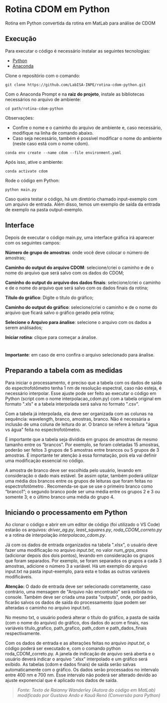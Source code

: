 # Rotina CDOM em Python

Rotina em Python convertida da rotina em MatLab para análise de CDOM

## Execução

Para executar o código é necessário instalar as seguintes tecnologias:

* [Python](https://www.python.org/downloads/)
* [Anaconda](https://www.anaconda.com/download)

Clone o repositório com o comando:

```console
git clone https://github.com/LabISA-INPE/rotina-cdom-python.git
```

Com o Anaconda Prompt e na **raiz do projeto**, instale as bibliotecas necessários no arquivo de ambiente:

```console
cd path/rotina-cdom-python
```

Observações:
* Confire o nome e o caminho do arquivo de ambiente e, caso necessário, modifique na linha de comando abaixo.
* Caso seja necessário, também é possível modificar o nome do ambiente (neste caso está com o nome cdom).

```console
conda env create --name cdom --file environment.yaml
```

Após isso, ative o ambiente:

```console
conda activate cdom
```

Rode o código em Python:

```console
python main.py
```

Caso queira testar o código, há um diretório chamado input-exemplo com um arquivo de entrada. Além disso, temos um exemplo de saída da entrada de exemplo na pasta output-exemplo.

## Interface

Depois de executar o código main.py, uma interface gráfica irá aparecer com os seguintes campos:

**Número de grupo de amostras**: onde você deve colocar o número de amostras;

**Caminho do output do arquivo CDOM**: selecione/criei o caminho e de o nome do arquivo que será salvo com os dados do CDOM;

**Caminho do output do arquivo dos dados finais**: selecione/criei o caminho e de o nome do arquivo que será salvo com os dados finais da rotina;

**Título do gráfico**: Digite o título do gráfico;

**Caminho do output do gráfico**: selecione/criei o caminho e de o nome do arquivo que ficará salvo o gráfico gerado pela rotina;

**Selecione o Arquivo para ánalise**: selecione o arquivo com os dados a serem análisados;

**Iniciar rotina**: clique para começar a ánalise.

#

**Importante**: em caso de erro confira o arquivo selecionado para ánalise.

## Preparando a tabela com as medidas

Para iniciar o processamento, é preciso que a tabela com os dados de saída do espectrofotômetro tenha 1 nm de resolução espectral, caso não esteja, é necessário interpolar. Esse ajuste pode ser feito ao executar o código em Python (script com o nome interpolacao_cdom.py) com a tabela original em formato ".xls" e a tabela interpolada será salva no formato ".csv".

Com a tabela já interpolada, ela deve ser organizada com as colunas na sequência: wavelength, branco, amostras, branco. Não é necessária a inclusão de uma coluna de leitura do ar. O branco se refere à leitura "água vs água" feita no espectrofotômetro.

É importante que a tabela seja dividida em grupos de amostras de mesmo tamanho entre os “brancos”. Por exemplo, se foram coletadas 15 amostras, poderão ser feitos 3 grupos de 5 amostras entre brancos ou 5 grupos de 3 amostras. É importante ter atenção à essa formatação, pois ela vai definir uma modificação essencial no código.

A amostra de branco deve ser escolhida pelo usuário, levando em consideração o dado mais estável. Se assim optar, também poderá utilizar uma média dos brancos entre os grupos de leituras que foram feitas no espectrofotômetro . Recomenda-se que se use o primeiro branco como “branco1”; o segundo branco pode ser uma média entre os grupos 2 e 3 ou somente 3; e o último branco uma média do grupo 4.

## Iniciando o processamento em Python

Ao clonar o código e abrir em um editor de código (foi utilizado o VS Code)  estarão os arquivos: *driver_ag.py*, *least_squares.py*, *roda_CDOM_correto.py* e a rotina de interpolação *interpolacao_cdom.py*.

Já com os dados de entrada organizados na tabela ".xlsx", o usuário deve fazer uma modificação no arquivo *input.txt*, no valor *num_grps_amos* (adicionar depois dos dois pontos), levando em consideração os grupos que foram separados. Por exemplo, se foram separados os grupos a cada 3 amostras, adicione o número 3 a variável. Há um exemplo do arquivo input.txt na pasta input-exemplo, para esta e todas as outras variáveis modificáveis.

**Atenção:** O dado de entrada deve ser selecionado corretamente, caso contrário, uma mensagem de "Arquivo não encontrado" será exibida no console. Também deve ser criada uma pasta "outputs", onde, por padrão, ficarão salvos os dados de saída do processamento (que podem ser alteradas o caminho no arquivo input.txt).

No mesmo txt, o usuário poderá alterar o título do gráfico, a pasta de saída (com o nome do arquivo) do gráfico, dos dados do acom e finais, nas variáveis titulo_grafico, path_grafico, path_cdom e path_dados_finais respectivamente.

Com os dados de entrada e as alterações feitas no arquivo *input.txt*, o código poderá ser executado e, com o comando python roda_CDOM_correto.py. A janela de indicação de arquivo será aberta e o usuário deverá indicar o arquivo “.xlsx” interpolado e um gráfico será exibido. As tabelas (cdom e dados finais) de saída serão salvas automaticamente com o gráfico. Os dados serão processados no intervalo entre 400 nm e 700 nm. Esse intervalo não poderá ser alterado devido ao ajuste exponencial que é aplicado nos dados de saída.

> *Fonte: Texto de Raianny Wanderley (Autora do código em MatLab) modificado por Gustavo Ando e Kauã Renó (Conversão para Python)*